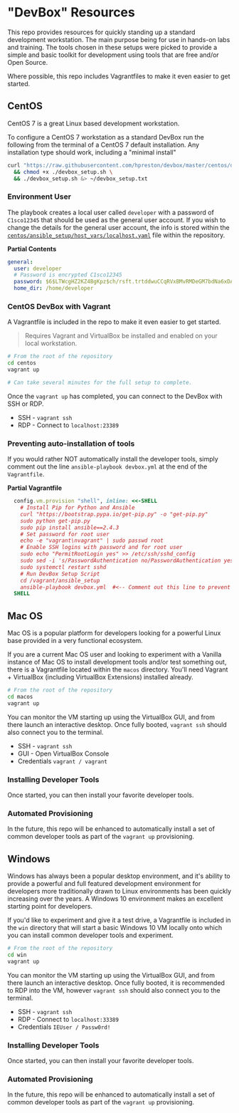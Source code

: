 # "DevBox" Resources 
This repo provides resources for quickly standing up a standard development workstation.  The main purpose being for use in hands-on labs and training.  The tools chosen in these setups were picked to provide a simple and basic toolkit for development using tools that are free and/or Open Source.  

Where possible, this repo includes Vagrantfiles to make it even easier to get started.  

## CentOS

CentOS 7 is a great Linux based development workstation.  

To configure a CentOS 7 workstation as a standard DevBox run the following from the terminal of a CentOS 7 default installation.  Any installation type should work, including a "minimal install"

```bash
curl "https://raw.githubusercontent.com/hpreston/devbox/master/centos/devbox_setup.sh" -o "devbox_setup.sh" \
  && chmod +x ./devbox_setup.sh \
  && ./devbox_setup.sh &> ~/devbox_setup.txt
```

### Environment User

The playbook creates a local user called `developer` with a password of `C1sco12345` that should be used as the general user account.  If you wish to change the details for the general user account, the info is stored within the [`centos/ansible_setup/host_vars/localhost.yaml`](centos/ansible_setup/host_vars/localhost.yaml) file within the repository.  

**Partial Contents**

```yaml
general:
  user: developer
  # Password is encrypted C1sco12345
  password: $6$LTWcgHZ2KZ4BgKpz$ch/rsft.trtddwuCCqRVxBMvRMDeGM7bdNa6xDAVFFYacg6Mxntbq7Re.PeswkWopblEjPYTMIGTn5efxEoWx.
  home_dir: /home/developer
```

### CentOS DevBox with Vagrant

A Vagrantfile is included in the repo to make it even easier to get started.  

> Requires Vagrant and VirtualBox be installed and enabled on your local workstation. 

```bash
# From the root of the repository 
cd centos 
vagrant up 

# Can take several minutes for the full setup to complete. 
``` 

Once the `vagrant up` has completed, you can connect to the DevBox with SSH or RDP.  

* SSH - `vagrant ssh` 
* RDP - Connect to `localhost:23389`

### Preventing auto-installation of tools

If you would rather NOT automatically install the developer tools, simply comment out the line `ansible-playbook devbox.yml` at the end of the `Vagrantfile`.  

**Partial Vagrantfile**

```ruby
  config.vm.provision "shell", inline: <<-SHELL
    # Install Pip for Python and Ansible
    curl "https://bootstrap.pypa.io/get-pip.py" -o "get-pip.py"
    sudo python get-pip.py
    sudo pip install ansible==2.4.3
    # Set password for root user
    echo -e "vagrant\nvagrant" | sudo passwd root
    # Enable SSH logins with password and for root user
    sudo echo "PermitRootLogin yes" >> /etc/ssh/sshd_config
    sudo sed -i 's/PasswordAuthentication no/PasswordAuthentication yes/g' /etc/ssh/sshd_config
    sudo systemctl restart sshd
    # Run DevBox Setup Script
    cd /vagrant/ansible_setup
    ansible-playbook devbox.yml  #<-- Comment out this line to prevent tool setup
  SHELL

```

<!--
Currently problems with Dockerized DevBox on Mac due to systemctl issues 

Info: 
- https://access.redhat.com/solutions/2190931
- https://github.com/moby/moby/issues/30723
- https://serverfault.com/questions/824975/failed-to-get-d-bus-connection-operation-not-permitted
- https://hub.docker.com/r/centos/systemd/

### CentOS DevBox with Docker

The CentOS DevBox is also supported as a Docker Container.  You can run a pre-built instance of the container using the following command.  

```bash
docker run -ti \
    --privileged \
    -e "container=docker" \
    --stop-signal=SIGRTMIN+3 \
    --cap-add=SYS_ADMIN \
    --security-opt=seccomp:unconfined \
    -v /sys/fs/cgroup:/sys/fs/cgroup:ro \
    -p 30022:22 \
    -p 33389:3389 \
    hpreston/devbox:latest \
    /sbin/init
```

```bash
docker run -ti \
    -e "container=docker" \
    --privileged \
    -v /sys/fs/cgroup:/sys/fs/cgroup:ro \
    -p 30022:22 \
    -p 33389:3389 \
    hpreston/devbox:latest \
    /sbin/init
```

docker run -it --privileged --cap-add SYS_ADMIN --security-opt seccomp:unconfined --name httpd -v /sys/fs/cgroup:/sys/fs/cgroup:ro -p 80:80 centos/systemd


docker run -d -e=container=docker --stop-signal=SIGRTMIN+3 --cap-add=SYS_ADMIN --security-opt=seccomp:unconfined -v /sys/fs/cgroup:/sys/fs/cgroup:ro centos:7 /sbin/init

If you'd prefer to build your own, the Dockerfile is included as well.  

```bash
# From the repository 
cd centos 
docker build -t devbox:latest .

# Once complete (it will take several minutes)
docker run -ti \
    -v /sys/fs/cgroup:/sys/fs/cgroup:ro \
    -p 22:30022 \
    -p 3389:33389 \
    devbox:latest 
```

Once running, you will be connected to the terminal of the container.  You can also connect with RDP.  

* RDP - Connect to `localhost:33389`-->

## Mac OS

Mac OS is a popular platform for developers looking for a powerful Linux base provided in a very functional ecosystem.  

If you are a current Mac OS user and looking to experiment with a Vanilla instance of Mac OS to install development tools and/or test something out, there is a Vagrantfile located within the `macos` directory.  You'll need Vagrant + VirtualBox (including VirtualBox Extensions) installed already.  

```bash
# From the root of the repository 
cd macos 
vagrant up 
``` 

You can monitor the VM starting up using the VirtualBox GUI, and from there launch an interactive desktop.  Once fully booted, `vagrant ssh` should also connect you to the terminal.  

* SSH - `vagrant ssh` 
* GUI - Open VirtualBox Console
* Credentials `vagrant / vagrant`


### Installing Developer Tools

Once started, you can then install your favorite developer tools.  

### Automated Provisioning

In the future, this repo will be enhanced to automatically install a set of common developer tools as part of the `vagrant up` provisioning.  

## Windows 

Windows has always been a popular desktop environment, and it's ability to provide a powerful and full featured development environment for developers more traditionally drawn to Linux environments has been quickly increasing over the years. A Windows 10 environment makes an excellent starting point for developers.  

If you'd like to experiment and give it a test drive, a Vagrantfile is included in the `win` directory that will start a basic Windows 10 VM locally onto which you can install common developer tools and experiment.  

```bash
# From the root of the repository 
cd win 
vagrant up 
```

You can monitor the VM starting up using the VirtualBox GUI, and from there launch an interactive desktop.  Once fully booted, it is recommended to RDP into the VM, however `vagrant ssh` should also connect you to the terminal.  

* SSH - `vagrant ssh` 
* RDP - Connect to `localhost:33389`
* Credentials `IEUser / Passw0rd!`

### Installing Developer Tools

Once started, you can then install your favorite developer tools.  

### Automated Provisioning

In the future, this repo will be enhanced to automatically install a set of common developer tools as part of the `vagrant up` provisioning.  
